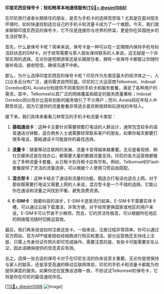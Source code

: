 **印度尼西亚保号卡：轻松畅享本地通信服务[[TG💪+ @esim1088](https://t.me/s/esim1088)]**

在印尼旅行或者长期居住的朋友，是否为手机卡的选择而苦恼？尤其是在面对陌生环境时，如何快速找到适合自己的手机卡和流量卡成为了一个难题。今天，我们就来聊聊印度尼西亚的保号卡，它不仅是连接你与世界的桥梁，更是你在异国他乡的生活好帮手。

首先，什么是保号卡呢？简单来说，保号卡是一种可以在一定期限内保持手机号码活跃状态的SIM卡。对于经常需要与家人朋友保持联系的人来说，这无疑是一个非常实用的选择。无论你是短期游客还是长期居住者，拥有一张保号卡都能让你随时接听电话、接收短信，确保沟通不中断。

那么，为什么选择印度尼西亚的保号卡呢？印尼作为东南亚最大的经济体之一，人口众多且分布广泛，通讯需求自然旺盛。印尼的三大运营商Telkomsel、Indosat Ooredoo和XL Axiata分别提供不同类型的手机卡和服务套餐，满足了各种用户的需求。其中，Telkomsel以其广泛的网络覆盖和稳定的服务质量著称；Indosat Ooredoo则以性价比高和创新的服务吸引了不少用户；而XL Axiata则在年轻人中颇受欢迎，因为它提供的流量套餐非常适合喜欢刷视频和玩游戏的年轻人。

接下来，我们具体来看看几种常见的手机卡和流量卡类型：

1. **基础通话卡**：这种卡主要针对需要频繁打电话的人群设计，通常包含较多的语音通话分钟数，适合商务人士或需要经常联系客户的朋友。如果你每天都要打很多电话，基础通话卡可能是你的最佳选择。

2. **流量卡**：随着移动互联网的发展，流量卡变得越来越重要。无论是看视频、刷社交媒体还是在线办公，都需要大量的数据流量支持。印尼的各大运营商都推出了多种流量卡套餐，从日租卡到月租卡应有尽有。例如，Telkomsel的Flash套餐提供了灵活的流量选择，可以根据个人使用习惯自由搭配。

3. **混合型卡**：这种卡结合了通话和流量的功能，既适合打电话也适合上网。对于那些既需要打电话又需要上网的人来说，混合型卡是一个不错的选择。它能让你在通话和流量之间找到平衡，避免浪费资源。

4. **E-SIM卡**：随着科技的进步，E-SIM卡逐渐流行起来。E-SIM卡不需要实体卡槽，可以通过云端下载激活，非常方便。对于经常更换国家或地区的用户来说，E-SIM卡可以节省不少麻烦。而且，它的灵活性极高，可以根据所在地区的网络情况随时切换运营商。

最后，我们再来说说如何注册这些卡。一般来说，注册过程非常简单。你可以通过官方网站、官方APP或者授权经销商进行购买和激活。部分运营商还支持线上注册，只需上传身份证件照片即可完成操作。需要注意的是，有些卡可能需要实名认证，因此请确保提供的信息真实有效。

总之，选择一张合适的保号卡对于在印尼生活的你来说至关重要。无论你是想保持与家人的联系，还是享受高速的移动互联网体验，印尼的手机卡和流量卡都能为你提供满意的服务。如果你还在犹豫该选哪一款，不妨试试Telkomsel的保号卡，它将是你在印尼的最佳通信伴侣。

[[TG💪+ @esim1088](https://t.me/s/esim1088) ![Image](https://i.postimg.cc/4NQfJmqS/Snipaste-2025-05-13-00-14-12.png)]